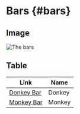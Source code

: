 # Bars {#bars}

## Image

![The bars](/bars/static/bars.svg)

## Table

| Link                                  | Name   |
| ------------------------------------- | ------ |
| [Donkey Bar](/bars/donkey-bar#donkey) | Donkey |
| [Monkey Bar](/bars/monkey-bar#monkey) | Monkey |
